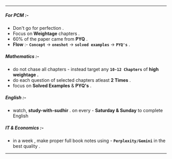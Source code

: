 
---

##### For PCM :-

- Don't go for perfection .
- Focus on **Weightage** chapters .
- 60% of the paper came from **PYQ** .
- **Flow** :- **`Concept`** → **`oneshot`** → **`solved examples`** → **`PYQ's`** .

##### Mathematics :-

- do not chase all chapters - instead target any **`10-12 Chapters`** of **high weightage .**
- do each question of selected chapters atleast **2 Times** .
- focus on **Solved Examples** & **PYQ's** .

##### English :-

- watch, **study-with-sudhir** . on every - **Saturday & Sunday** to complete English

##### IT & Economics :-

- in a week , make proper full book notes using - **`Perplexity/Gemini`** in the best quality .


---